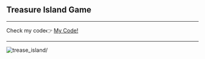 <h2> Treasure Island Game</h2>
<hr>
<span>Check my code👉 <span><a href='https://replit.com/@AhmetAydin3/day03?v=1'>My Code!</a>
<hr>
<img src='treasure_island.gif' alt=trease_island/>
